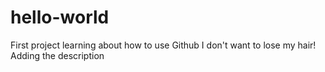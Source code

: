 # hello-world
First project learning about how to use Github
I don't want to lose my hair!
Adding the description
